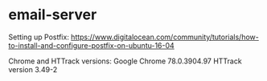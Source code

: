 # email-server

Setting up Postfix: https://www.digitalocean.com/community/tutorials/how-to-install-and-configure-postfix-on-ubuntu-16-04

Chrome and HTTrack versions:
Google Chrome 78.0.3904.97 
HTTrack version 3.49-2

